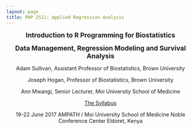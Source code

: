 ```yaml
---
layout: page
title: PHP 2511: Applied Regression Analysis
---
```




<div class="main-explain-area jumbotron">

<div style="text-align: center;">

<strong  style="font-size: 125%;">
Introduction to R Programming for Biostatistics

Data Management, Regression Modeling and Survival Analysis
</strong>

Adam Sullivan, Assistant Professor of Biostatistics, Brown University

Joseph Hogan, Professor of Biostatistics, Brown University

Ann Mwangi, Senior Lecturer, Moi University School of Medicine





  <a class="btn btn-intro btn-lg" href="http://php2560.com/syllabus/">The Syllabus</a>
</div>


</div>






<div class="main-explain-area jumbotron">

<div style="text-align: center;">
19-22 June 2017
AMPATH / Moi University School of Medicine
Noble Conference Center
Eldoret, Kenya


</div>
</div>
